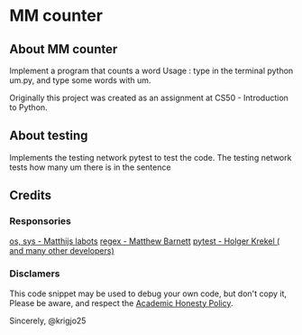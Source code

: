 # MM counter

## About MM counter

Implement a program that counts a word
Usage : type in the terminal python um.py, and type some words with um.

Originally this project was created as an assignment at CS50 - Introduction to Python.

##  About testing

Implements the testing network pytest to test the code.
The testing network tests how many um there is in the sentence

##  Credits

### Responsories

[os, sys -  Matthijs labots]()
[regex -  Matthew Barnett](https://github.com/mrabarnett/mrab-regex)
[pytest - Holger Krekel ( and many other developers)](https://github.com/pytest-dev/pytest)

###  Disclamers

This code snippet may be used to debug
your own code, but don't copy it,
Please be aware, and respect the [Academic Honesty Policy](https://cs50.harvard.edu/x/2023/honesty/).

Sincerely,
@krigjo25

